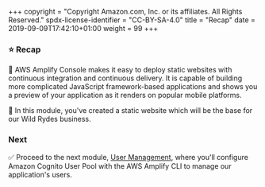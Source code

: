 +++
copyright = "Copyright Amazon.com, Inc. or its affiliates. All Rights Reserved."
spdx-license-identifier = "CC-BY-SA-4.0"
title = "Recap"
date = 2019-09-09T17:42:10+01:00
weight = 99
+++

### :star: Recap

:key: AWS Amplify Console makes it easy to deploy static websites with continuous integration and continuous delivery. It is capable of building more complicated JavaScript framework-based applications and shows you a preview of your application as it renders on popular mobile platforms.

:wrench: In this module, you've created a static website which will be the base for our Wild Rydes business.

### Next

:white_check_mark: Proceed to the next module, [User Management][user-management], 
where you'll configure Amazon Cognito User Pool with the AWS Amplify CLI to manage our application's users.

[user-management]: /usermanagement
